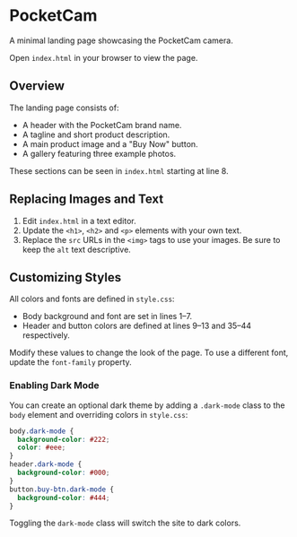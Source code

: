 # PocketCam

A minimal landing page showcasing the PocketCam camera.

Open `index.html` in your browser to view the page.

## Overview

The landing page consists of:

- A header with the PocketCam brand name.
- A tagline and short product description.
- A main product image and a "Buy Now" button.
- A gallery featuring three example photos.

These sections can be seen in `index.html` starting at line 8.

## Replacing Images and Text

1. Edit `index.html` in a text editor.
2. Update the `<h1>`, `<h2>` and `<p>` elements with your own text.
3. Replace the `src` URLs in the `<img>` tags to use your images. Be sure to keep the `alt` text descriptive.

## Customizing Styles

All colors and fonts are defined in `style.css`:

- Body background and font are set in lines 1–7.
- Header and button colors are defined at lines 9–13 and 35–44 respectively.

Modify these values to change the look of the page. To use a different font, update the `font-family` property.

### Enabling Dark Mode

You can create an optional dark theme by adding a `.dark-mode` class to the `body` element and overriding colors in `style.css`:

```css
body.dark-mode {
  background-color: #222;
  color: #eee;
}
header.dark-mode {
  background-color: #000;
}
button.buy-btn.dark-mode {
  background-color: #444;
}
```

Toggling the `dark-mode` class will switch the site to dark colors.
